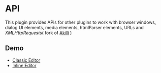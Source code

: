 # API

This plugin provides APIs for other plugins to work with browser windows, dialog UI elements, media elements, htmlParser elements, URLs and *XMLHttpRequest*s( fork of <a href=https://github.com/Akilli target=_blank> Akilli</a> )

## Demo

- [Classic Editor](https://akilli.github.io/ckeditor4-build-classic/demo)
- [Inline Editor](https://akilli.github.io/ckeditor4-build-inline/demo)
